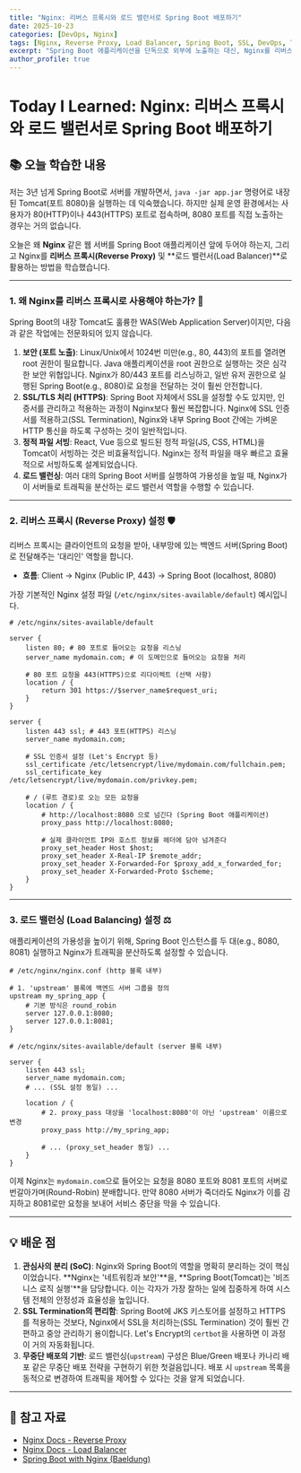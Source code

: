 ```yaml
---
title: "Nginx: 리버스 프록시와 로드 밸런서로 Spring Boot 배포하기"
date: 2025-10-23
categories: [DevOps, Nginx]
tags: [Nginx, Reverse Proxy, Load Balancer, Spring Boot, SSL, DevOps, TIL]
excerpt: "Spring Boot 애플리케이션을 단독으로 외부에 노출하는 대신, Nginx를 리버스 프록시(Reverse Proxy)로 앞에 두어야 하는 이유를 학습합니다. Nginx를 통해 SSL 적용, 로드 밸런싱, 정적 파일 서빙을 처리하는 방법을 알아봅니다."
author_profile: true
---
```


# Today I Learned: Nginx: 리버스 프록시와 로드 밸런서로 Spring Boot 배포하기

## 📚 오늘 학습한 내용

저는 3년 넘게 Spring Boot로 서버를 개발하면서, `java -jar app.jar` 명령어로 내장된 Tomcat(포트 8080)을 실행하는 데 익숙했습니다. 하지만 실제 운영 환경에서는 사용자가 80(HTTP)이나 443(HTTPS) 포트로 접속하며, 8080 포트를 직접 노출하는 경우는 거의 없습니다.

오늘은 왜 **Nginx** 같은 웹 서버를 Spring Boot 애플리케이션 앞에 두어야 하는지, 그리고 Nginx를 **리버스 프록시(Reverse Proxy)** 및 **로드 밸런서(Load Balancer)**로 활용하는 방법을 학습했습니다.

---

### 1. **왜 Nginx를 리버스 프록시로 사용해야 하는가? 🤔**

Spring Boot의 내장 Tomcat도 훌륭한 WAS(Web Application Server)이지만, 다음과 같은 작업에는 전문화되어 있지 않습니다.

1.  **보안 (포트 노출)**: Linux/Unix에서 1024번 미만(e.g., 80, 443)의 포트를 열려면 root 권한이 필요합니다. Java 애플리케이션을 root 권한으로 실행하는 것은 심각한 보안 위협입니다. Nginx가 80/443 포트를 리스닝하고, 일반 유저 권한으로 실행된 Spring Boot(e.g., 8080)로 요청을 전달하는 것이 훨씬 안전합니다.
2.  **SSL/TLS 처리 (HTTPS)**: Spring Boot 자체에서 SSL을 설정할 수도 있지만, 인증서를 관리하고 적용하는 과정이 Nginx보다 훨씬 복잡합니다. Nginx에 SSL 인증서를 적용하고(SSL Termination), Nginx와 내부 Spring Boot 간에는 가벼운 HTTP 통신을 하도록 구성하는 것이 일반적입니다.
3.  **정적 파일 서빙**: React, Vue 등으로 빌드된 정적 파일(JS, CSS, HTML)을 Tomcat이 서빙하는 것은 비효율적입니다. Nginx는 정적 파일을 매우 빠르고 효율적으로 서빙하도록 설계되었습니다.
4.  **로드 밸런싱**: 여러 대의 Spring Boot 서버를 실행하여 가용성을 높일 때, Nginx가 이 서버들로 트래픽을 분산하는 로드 밸런서 역할을 수행할 수 있습니다.

---

### 2. **리버스 프록시 (Reverse Proxy) 설정 🛡️**

리버스 프록시는 클라이언트의 요청을 받아, 내부망에 있는 백엔드 서버(Spring Boot)로 전달해주는 '대리인' 역할을 합니다.

-   **흐름**: Client → Nginx (Public IP, 443) → Spring Boot (localhost, 8080)

가장 기본적인 Nginx 설정 파일 (`/etc/nginx/sites-available/default`) 예시입니다.

```nginx
# /etc/nginx/sites-available/default

server {
    listen 80; # 80 포트로 들어오는 요청을 리스닝
    server_name mydomain.com; # 이 도메인으로 들어오는 요청을 처리

    # 80 포트 요청을 443(HTTPS)으로 리다이렉트 (선택 사항)
    location / {
        return 301 https://$server_name$request_uri;
    }
}

server {
    listen 443 ssl; # 443 포트(HTTPS) 리스닝
    server_name mydomain.com;

    # SSL 인증서 설정 (Let's Encrypt 등)
    ssl_certificate /etc/letsencrypt/live/mydomain.com/fullchain.pem;
    ssl_certificate_key /etc/letsencrypt/live/mydomain.com/privkey.pem;

    # / (루트 경로)로 오는 모든 요청을
    location / {
        # http://localhost:8080 으로 넘긴다 (Spring Boot 애플리케이션)
        proxy_pass http://localhost:8080; 
        
        # 실제 클라이언트 IP와 호스트 정보를 헤더에 담아 넘겨준다
        proxy_set_header Host $host;
        proxy_set_header X-Real-IP $remote_addr;
        proxy_set_header X-Forwarded-For $proxy_add_x_forwarded_for;
        proxy_set_header X-Forwarded-Proto $scheme;
    }
}
```

---

### 3. **로드 밸런싱 (Load Balancing) 설정 ⚖️**

애플리케이션의 가용성을 높이기 위해, Spring Boot 인스턴스를 두 대(e.g., 8080, 8081) 실행하고 Nginx가 트래픽을 분산하도록 설정할 수 있습니다.

```nginx
# /etc/nginx/nginx.conf (http 블록 내부)

# 1. 'upstream' 블록에 백엔드 서버 그룹을 정의
upstream my_spring_app {
    # 기본 방식은 round_robin
    server 127.0.0.1:8080;
    server 127.0.0.1:8081;
}

# /etc/nginx/sites-available/default (server 블록 내부)

server {
    listen 443 ssl;
    server_name mydomain.com;
    # ... (SSL 설정 동일) ...

    location / {
        # 2. proxy_pass 대상을 'localhost:8080'이 아닌 'upstream' 이름으로 변경
        proxy_pass http://my_spring_app; 
        
        # ... (proxy_set_header 동일) ...
    }
}
```
이제 Nginx는 `mydomain.com`으로 들어오는 요청을 8080 포트와 8081 포트의 서버로 번갈아가며(Round-Robin) 분배합니다. 만약 8080 서버가 죽더라도 Nginx가 이를 감지하고 8081로만 요청을 보내어 서비스 중단을 막을 수 있습니다.

---

## 💡 배운 점

1.  **관심사의 분리 (SoC)**: Nginx와 Spring Boot의 역할을 명확히 분리하는 것이 핵심이었습니다. **Nginx는 '네트워킹과 보안'**을, **Spring Boot(Tomcat)는 '비즈니스 로직 실행'**을 담당합니다. 이는 각자가 가장 잘하는 일에 집중하게 하여 시스템 전체의 안정성과 효율성을 높입니다.
2.  **SSL Termination의 편리함**: Spring Boot에 JKS 키스토어를 설정하고 HTTPS를 적용하는 것보다, Nginx에서 SSL을 처리하는(SSL Termination) 것이 훨씬 간편하고 중앙 관리하기 용이합니다. Let's Encrypt의 `certbot`을 사용하면 이 과정이 거의 자동화됩니다.
3.  **무중단 배포의 기반**: 로드 밸런싱(`upstream`) 구성은 Blue/Green 배포나 카나리 배포 같은 무중단 배포 전략을 구현하기 위한 첫걸음입니다. 배포 시 `upstream` 목록을 동적으로 변경하여 트래픽을 제어할 수 있다는 것을 알게 되었습니다.

---

## 🔗 참고 자료

-   [Nginx Docs - Reverse Proxy](https://docs.nginx.com/nginx/admin-guide/web-server/reverse-proxy/)
-   [Nginx Docs - Load Balancer](https://docs.nginx.com/nginx/admin-guide/load-balancer/http-load-balancer/)
-   [Spring Boot with Nginx (Baeldung)](https://www.baeldung.com/spring-boot-nginx-reverse-proxy)